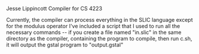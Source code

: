 Jesse Lippincott
Compiler for CS 4223

Currently, the compiler can process everything in the SLIC language except for the modulus operator
I've included a script that I used to run all the necessary commands -- if you create a
	file named "in.slic" in the same directory as the compiler, containing the program to compile,
	then run c.sh, it will output the gstal program to "output.gstal"
	
